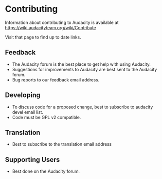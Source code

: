 # Contributing

Information about contributing to Audacity is available at https://wiki.audacityteam.org/wiki/Contribute

Visit that page to find up to date links.

## Feedback

* The Audacity forum is the best place to get help with using Audacity.
* Suggestions for improvements to Audacity are best sent to the Audacity forum.
* Bug reports to our feedback email address.

## Developing

* To discuss code for a proposed change, best to subscribe to audacity devel email list.
* Code must be GPL v2 compatible.  

## Translation

* Best to subscribe to the translation email address

## Supporting Users

* Best done on the Audacity forum.


